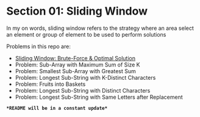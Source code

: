 # Section 01: Sliding Window
In my on words, sliding window refers to the strategy where an area select an element or group of element to be used to perform solutions

Problems in this repo are:
* [Sliding Window: Brute-Force & Optimal Solution](/01-SLIDING%20WINDOW/Sliding%20Window%20Brute-Force%20and%20Optimal%20Solution/)
* Problem: Sub-Array with Maximum Sum of Size K
* Problem: Smallest Sub-Array with Greatest Sum
* Problem: Longest Sub-String with K-Distinct Characters
* Problem: Fruits into Baskets
* Problem: Longest Sub-String with Distinct Characters
* Problem: Longest Sub-String with Same Letters after Replacement


**`*README will be in a constant update*`**